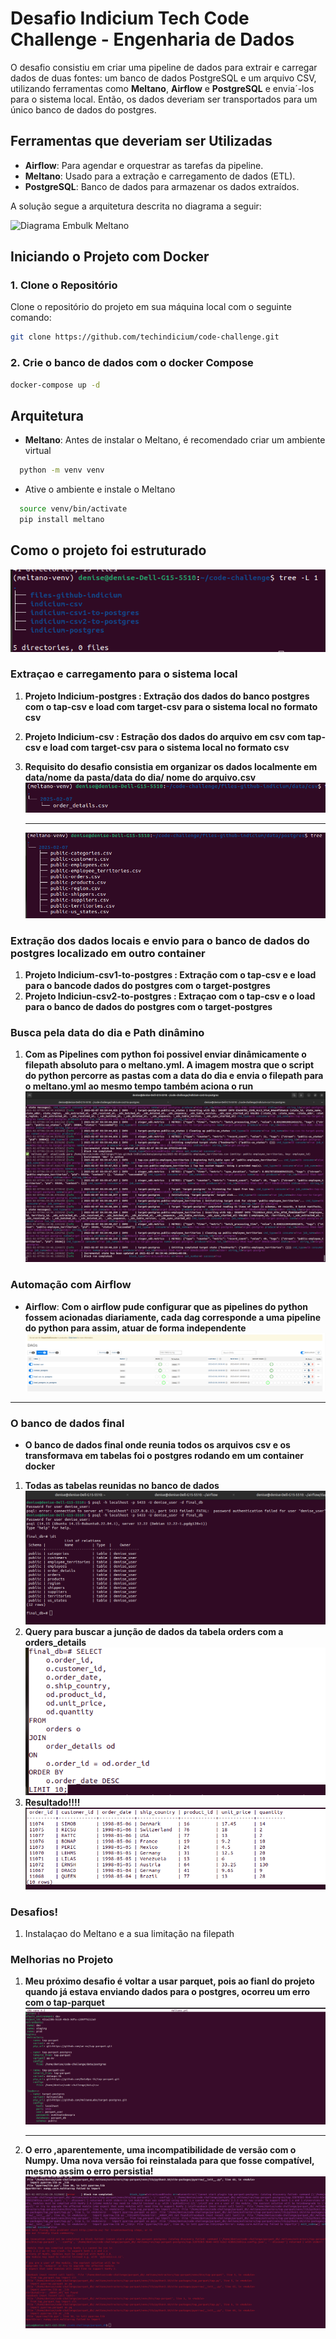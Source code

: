 # Desafio Indicium Tech Code Challenge - Engenharia de Dados

O desafio consistiu em criar uma pipeline de dados para extrair e carregar dados de duas fontes: um banco de dados PostgreSQL e um arquivo CSV, utilizando ferramentas como **Meltano**, **Airflow** e **PostgreSQL** e envia´-los para o sistema local.
Então, os dados deveriam ser transportados para um único banco de dados do postgres.

## Ferramentas que deveriam ser Utilizadas

- **Airflow**: Para agendar e orquestrar as tarefas da pipeline.
- **Meltano**: Usado para a extração e carregamento de dados (ETL).
- **PostgreSQL**: Banco de dados para armazenar os dados extraídos.



A solução segue a arquitetura descrita no diagrama a seguir:

![Diagrama Embulk Meltano](https://github.com/DeniseMelo/code-challenge/blob/main/docs/diagrama_embulk_meltano.jpg)

## Iniciando o Projeto com Docker

### 1. Clone o Repositório

Clone o repositório do projeto em sua máquina local com o seguinte comando:

```bash
git clone https://github.com/techindicium/code-challenge.git
```
### 2. Crie o banco de dados com o docker Compose
```bash
docker-compose up -d
```

## Arquitetura

- **Meltano**: Antes de instalar o Meltano, é recomendado criar um ambiente virtual
```bash
  python -m venv venv
```
- Ative o ambiente e instale o Meltano
```bash
  source venv/bin/activate
  pip install meltano
```

## Como o projeto foi estruturado
![](https://github.com/DeniseMelo/Indicium_challenge/blob/main/images/Screenshot%20from%202025-02-07%2011-51-36.png)
### Extraçao e carregamento para o sistema local
1. **Projeto Indicium-postgres : Extração dos dados do banco postgres com o tap-csv e load com target-csv para o sistema local no formato csv**  
   
2. **Projeto Indicium-csv : Estração dos dados do arquivo em csv com tap-csv  e load com target-csv para o sistema local no formato csv**

3. **Requisito do desafio consistia em  organizar os dados localmente em data/nome da pasta/data do dia/ nome do arquivo.csv**  
   ![terminal](https://github.com/DeniseMelo/Indicium_challenge/blob/main/images/Screenshot%20from%202025-02-07%2011-55-37.png)
   ***
   ![terminal](https://github.com/DeniseMelo/Indicium_challenge/blob/main/images/Screenshot%20from%202025-02-07%2011-56-41.png)
### Extração dos dados locais e envio para o banco de dados do postgres localizado em outro container
1. **Projeto Indicium-csv1-to-postgres : Extração com o tap-csv e e load para o bancode dados do postgres com o target-postgres**
2. **Projeto Indiciun-csv2-to-postgres : Extraçao com o tap-csv e o load para o banco de dados do postgres com o target-postgres**

### Busca pela data do dia e Path dinâmino

1. **Com as Pipelines com python foi possivel enviar dinâmicamente o filepath absoluto para o meltano.yml. A imagem mostra que o script do python percorre as pastas com a data do dia e envia o filepath para o meltano.yml ao mesmo tempo também aciona o run**
   ![](https://github.com/DeniseMelo/Indicium_challenge/blob/main/images/Screenshot%20from%202025-02-07%2003-59-55.png)
  
 ### Automação com Airflow   
  
- **Airflow**: **Com o airflow pude configurar que as pipelines do python fossem acionadas diariamente, cada dag corresponde a uma pipeline do python para assim, atuar de forma independente**
![](https://github.com/DeniseMelo/Indicium_challenge/blob/main/images/Screenshot%20from%202025-02-07%2008-53-16.png)
***
 ### O banco de dados final
- **O banco de dados final onde reunia todos os arquivos csv e os transformava em tabelas  foi o postgres rodando em um container docker**
1. **Todas as tabelas reunidas no banco de dados**
   ![](https://github.com/DeniseMelo/Indicium_challenge/blob/main/images/Screenshot%20from%202025-02-07%2009-00-38.png)
2. **Query para buscar a junção de dados da tabela orders com a orders_details**
 ![](https://github.com/DeniseMelo/Indicium_challenge/blob/main/images/Screenshot%20from%202025-02-07%2009-09-22.png)
3. **Resultado!!!!**
   ![](https://github.com/DeniseMelo/Indicium_challenge/blob/main/images/Screenshot%20from%202025-02-07%2009-08-53.png)

 ### Desafios!
 1. Instalaçao do Meltano e a sua limitação na filepath
### Melhorias no Projeto
1. **Meu próximo desafio é voltar a usar parquet, pois ao fianl do projeto quando já estava enviando dados para o postgres, ocorreu um erro com o tap-parquet**
   ![](https://github.com/DeniseMelo/Indicium_challenge/blob/main/images/Screenshot%20from%202025-02-05%2010-05-57.png)
   ***
2. **O erro ,aparentemente, uma incompatibilidade de versão com o Numpy. Uma nova versão foi reinstalada para que fosse compatível, mesmo assim o erro persistia!**
   ![](https://github.com/DeniseMelo/Indicium_challenge/blob/main/images/Screenshot%20from%202025-02-05%2010-05-17.png)
